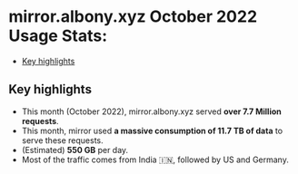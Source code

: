 # mirror.albony.xyz October 2022 Usage Stats:
- [Key highlights](#key-highlights)

## Key highlights
- This month (October 2022), mirror.albony.xyz served **over 7.7 Million requests**. 
- This month, mirror used **a massive consumption of 11.7 TB of data** to serve these requests.
- (Estimated) **550 GB** per day.
- Most of the traffic comes from India 🇮🇳, followed by US and Germany.


